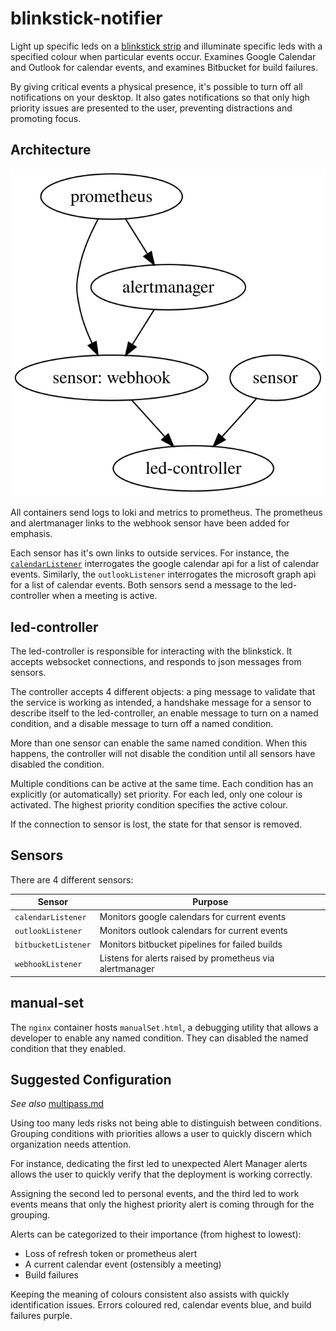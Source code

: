 # blinkstick-notifier

Light up specific leds on a [blinkstick strip](https://www.blinkstick.com/products/blinkstick-strip)
and illuminate specific leds with a specified colour when particular events
occur.  Examines Google Calendar and Outlook for calendar events, and examines
Bitbucket for build failures.

By giving critical events a physical presence, it's possible to turn off all
notifications on your desktop.  It also gates notifications so that only high
priority issues are presented to the user, preventing distractions and
promoting focus.

## Architecture

![image](doc/architecture.svg)

All containers send logs to loki and metrics to prometheus.  The prometheus and
alertmanager links to the webhook sensor have been added for emphasis.

Each sensor has it's own links to outside services. For instance, the
[`calendarListener`](calendarListener/README.md) interrogates the google
calendar api for a list of calendar events.  Similarly, the `outlookListener`
interrogates the microsoft graph api for a list of calendar events.  Both
sensors send a message to the led-controller when a meeting is active.

## led-controller

The led-controller is responsible for interacting with the blinkstick.  It
accepts websocket connections, and responds to json messages from sensors.

The controller accepts 4 different objects: a ping message to validate that the
service is working as intended, a handshake message for a sensor to describe
itself to the led-controller, an enable message to turn on a named condition,
and a disable message to turn off a named condition.

More than one sensor can enable the same named condition. When this happens,
the controller will not disable the condition until all sensors have disabled
the condition.

Multiple conditions can be active at the same time.  Each condition has an
explicitly (or automatically) set priority.  For each led, only one colour is
activated.  The highest priority condition specifies the active colour.

If the connection to sensor is lost, the state for that sensor is removed.

## Sensors

There are 4 different sensors:

| Sensor              | Purpose |
| -                   | -       |
| `calendarListener`  | Monitors google calendars for current events |
| `outlookListener`   | Monitors outlook calendars for current events |
| `bitbucketListener` | Monitors bitbucket pipelines for failed builds |
| `webhookListener`   | Listens for alerts raised by prometheus via alertmanager |

## manual-set

The `nginx` container hosts `manualSet.html`, a debugging utility that allows
a developer to enable any named condition.  They can disabled the named
condition that they enabled.

## Suggested Configuration

_See also_ [multipass.md](multipass.md)

Using too many leds risks not being able to distinguish between conditions.
Grouping conditions with priorities allows a user to quickly discern which
organization needs attention.

For instance, dedicating the first led to unexpected Alert Manager alerts
allows the user to quickly verify that the deployment is working correctly.

Assigning the second led to personal events, and the third led to work events
means that only the highest priority alert is coming through for the grouping.

Alerts can be categorized to their importance (from highest to lowest):

* Loss of refresh token or prometheus alert
* A current calendar event (ostensibly a meeting)
* Build failures

Keeping the meaning of colours consistent also assists with quickly
identification issues.  Errors coloured red, calendar events blue, and build
failures purple.
